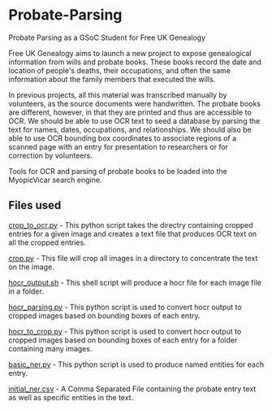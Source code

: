 # Probate-Parsing
Probate Parsing as a GSoC Student for Free UK Genealogy

Free UK Genealogy aims to launch a new project to expose genealogical information from wills and probate books. These books record the date and location of people's deaths, their occupations, and often the same information about the family members that executed the wills.

In previous projects, all this material was transcribed manually by volunteers, as the source documents were handwritten. The probate books are different, however, in that they are printed and thus are accessible to OCR. We should be able to use OCR text to seed a database by parsing the text for names, dates, occupations, and relationships. We should also be able to use OCR bounding box coordinates to associate regions of a scanned page with an entry for presentation to researchers or for correction by volunteers.

Tools for OCR and parsing of probate books to be loaded into the MyopicVicar search engine.

## Files used
[crop_to_ocr.py](../master/crop_to_ocr.py) - This python script takes the directry containing cropped entries for a given image and creates a text file that produces OCR text on all the cropped entries.

[crop.py](../master/crop.py) - This file will crop all images in a directory to concentrate the text on the image.

[hocr_output.sh](../master/hocr_output.sh) - This shell script will produce a hocr file for each image file in a folder.

[hocr_parsing.py](../master/hocr_parsing.py) - This python script is used to convert hocr output to cropped images based on bounding boxes of each entry.

[hocr_to_crop.py](../master/hocr_to_crop.py) - This python script is used to convert hocr output to cropped images based on bounding boxes of each entry for a folder containing many images.

[basic_ner.py](../master/basic_ner.py) - This python script is used to produce named entities for each entry.

[initial_ner.csv](../master/initial_ner.csv) - A Comma Separated File containing the probate entry text as well as specific entities in the text.
